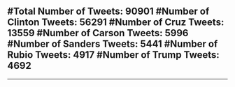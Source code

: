 #Total Number of Tweets: 90901 
#Number of Clinton Tweets: 56291
#Number of Cruz Tweets: 13559
#Number of Carson Tweets: 5996
#Number of Sanders Tweets: 5441
#Number of Rubio Tweets: 4917
#Number of Trump Tweets: 4692
---
---
